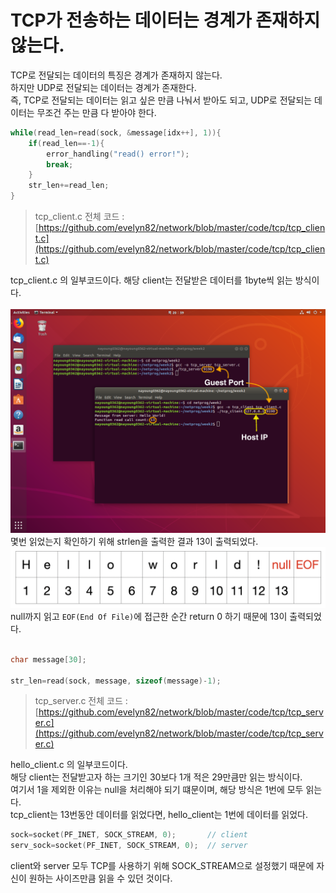 # TCP가 전송하는 데이터는 경계가 존재하지 않는다.

TCP로 전달되는 데이터의 특징은 경계가 존재하지 않는다.<br>
하지만 UDP로 전달되는 데이터는 경계가 존재한다.<br>
즉, TCP로 전달되는 데이터는 읽고 싶은 만큼 나눠서 받아도 되고, UDP로 전달되는 데이터는 무조건 주는 만큼 다 받아야 한다.<br>
```c
while(read_len=read(sock, &message[idx++], 1)){
    if(read_len==-1){
		error_handling("read() error!");
		break;
	}
	str_len+=read_len;
}
```
> tcp_client.c 전체 코드 : [https://github.com/evelyn82/network/blob/master/code/tcp/tcp_client.c](https://github.com/evelyn82/network/blob/master/code/tcp/tcp_client.c) <br>

tcp_client.c 의 일부코드이다. 해당 client는 전달받은 데이터를 1byte씩 읽는 방식이다.<br><br>
![png](/_img/chap2_tcp_result.png)<br>
몇번 읽었는지 확인하기 위해 strlen을 출력한 결과 13이 출력되었다.<br>
![png](/_img/helloworld_length.png)<br>
null까지 읽고 ```EOF(End Of File)```에 접근한 순간 return 0 하기 때문에 13이 출력되었다.<br><br>
```c
char message[30];

str_len=read(sock, message, sizeof(message)-1);
```
> tcp_server.c 전체 코드 : [https://github.com/evelyn82/network/blob/master/code/tcp/tcp_server.c](https://github.com/evelyn82/network/blob/master/code/tcp/tcp_server.c) <br>

hello_client.c 의 일부코드이다.<br>해당 client는 전달받고자 하는 크기인 30보다 1개 적은 29만큼만 읽는 방식이다.<br>
여기서 1을 제외한 이유는 null을 처리해야 되기 떄문이며, 해당 방식은 1번에 모두 읽는다.<br>tcp_client는 13번동안 데이터를 읽었다면, hello_client는 1번에 데이터를 읽었다.<br>
```c
sock=socket(PF_INET, SOCK_STREAM, 0);       // client
serv_sock=socket(PF_INET, SOCK_STREAM, 0);  // server
```
client와 server 모두 TCP를 사용하기 위해 SOCK_STREAM으로 설정했기 때문에 자신이 원하는 사이즈만큼 읽을 수 있던 것이다.<br>